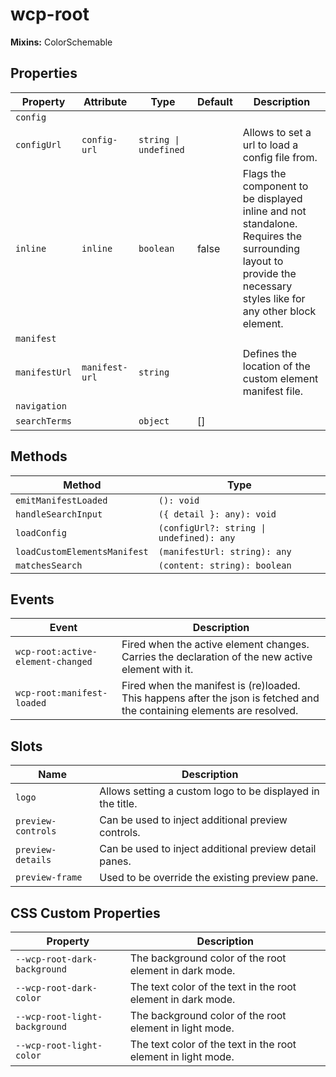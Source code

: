 # wcp-root

**Mixins:** ColorSchemable

## Properties

| Property      | Attribute      | Type                  | Default | Description                                      |
|---------------|----------------|-----------------------|---------|--------------------------------------------------|
| `config`      |                |                       |         |                                                  |
| `configUrl`   | `config-url`   | `string \| undefined` |         | Allows to set a url to load a config file from.  |
| `inline`      | `inline`       | `boolean`             | false   | Flags the component to be displayed inline and not standalone. Requires the surrounding<br />layout to provide the necessary styles like for any other block element. |
| `manifest`    |                |                       |         |                                                  |
| `manifestUrl` | `manifest-url` | `string`              |         | Defines the location of the custom element manifest file. |
| `navigation`  |                |                       |         |                                                  |
| `searchTerms` |                | `object`              | []      |                                                  |

## Methods

| Method                       | Type                                     |
|------------------------------|------------------------------------------|
| `emitManifestLoaded`         | `(): void`                               |
| `handleSearchInput`          | `({ detail }: any): void`                |
| `loadConfig`                 | `(configUrl?: string \| undefined): any` |
| `loadCustomElementsManifest` | `(manifestUrl: string): any`             |
| `matchesSearch`              | `(content: string): boolean`             |

## Events

| Event                             | Description                                      |
|-----------------------------------|--------------------------------------------------|
| `wcp-root:active-element-changed` | Fired when the active element changes. Carries the declaration of the new active element with it. |
| `wcp-root:manifest-loaded`        | Fired when the manifest is (re)loaded. This happens after the json is fetched and the containing elements are resolved. |

## Slots

| Name               | Description                                      |
|--------------------|--------------------------------------------------|
| `logo`             | Allows setting a custom logo to be displayed in the title. |
| `preview-controls` | Can be used to inject additional preview controls. |
| `preview-details`  | Can be used to inject additional preview detail panes. |
| `preview-frame`    | Used to be override the existing preview pane.   |

## CSS Custom Properties

| Property                      | Description                                      |
|-------------------------------|--------------------------------------------------|
| `--wcp-root-dark-background`  | The background color of the root element in dark mode. |
| `--wcp-root-dark-color`       | The text color of the text in the root element in dark mode. |
| `--wcp-root-light-background` | The background color of the root element in light mode. |
| `--wcp-root-light-color`      | The text color of the text in the root element in light mode. |
